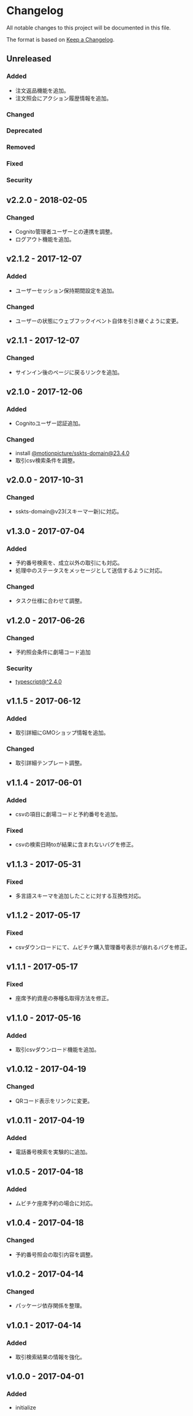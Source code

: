 # Changelog
All notable changes to this project will be documented in this file.

The format is based on [Keep a Changelog](http://keepachangelog.com/).

## Unreleased
### Added
- 注文返品機能を追加。
- 注文照会にアクション履歴情報を追加。

### Changed

### Deprecated

### Removed

### Fixed

### Security


## v2.2.0 - 2018-02-05
### Changed
- Cognito管理者ユーザーとの連携を調整。
- ログアウト機能を追加。

## v2.1.2 - 2017-12-07
### Added
- ユーザーセッション保持期間設定を追加。

### Changed
- ユーザーの状態にウェブフックイベント自体を引き継ぐように変更。

## v2.1.1 - 2017-12-07
### Changed
- サインイン後のページに戻るリンクを追加。

## v2.1.0 - 2017-12-06
### Added
- Cognitoユーザー認証追加。

### Changed
- install [@motionpicture/sskts-domain@23.4.0](https://www.npmjs.com/package/@motionpicture/sskts-domain)
- 取引csv検索条件を調整。

## v2.0.0 - 2017-10-31
### Changed
- sskts-domain@v23(スキーマ一新)に対応。

## v1.3.0 - 2017-07-04
### Added
- 予約番号検索を、成立以外の取引にも対応。
- 処理中のステータスをメッセージとして送信するように対応。

### Changed
- タスク仕様に合わせて調整。

## v1.2.0 - 2017-06-26
### Changed
- 予約照会条件に劇場コード追加

### Security
- [typescript@^2.4.0](https://github.com/Microsoft/TypeScript)

## v1.1.5 - 2017-06-12
### Added
- 取引詳細にGMOショップ情報を追加。

### Changed
- 取引詳細テンプレート調整。

## v1.1.4 - 2017-06-01
### Added
- csvの項目に劇場コードと予約番号を追加。

### Fixed
- csvの検索日時toが結果に含まれないバグを修正。

## v1.1.3 - 2017-05-31
### Fixed
- 多言語スキーマを追加したことに対する互換性対応。

## v1.1.2 - 2017-05-17
### Fixed
- csvダウンロードにて、ムビチケ購入管理番号表示が崩れるバグを修正。

## v1.1.1 - 2017-05-17
### Fixed
- 座席予約資産の券種名取得方法を修正。

## v1.1.0 - 2017-05-16
### Added
- 取引csvダウンロード機能を追加。

## v1.0.12 - 2017-04-19
### Changed
- QRコード表示をリンクに変更。

## v1.0.11 - 2017-04-19
### Added
- 電話番号検索を実験的に追加。

## v1.0.5 - 2017-04-18
### Added
- ムビチケ座席予約の場合に対応。

## v1.0.4 - 2017-04-18
### Changed
- 予約番号照会の取引内容を調整。

## v1.0.2 - 2017-04-14
### Changed
- パッケージ依存関係を整理。

## v1.0.1 - 2017-04-14
### Added
- 取引検索結果の情報を強化。

## v1.0.0 - 2017-04-01
### Added
- initialize
